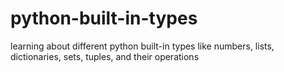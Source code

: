 # python-built-in-types
learning about different python built-in types like numbers, lists, dictionaries, sets, tuples, and their operations
